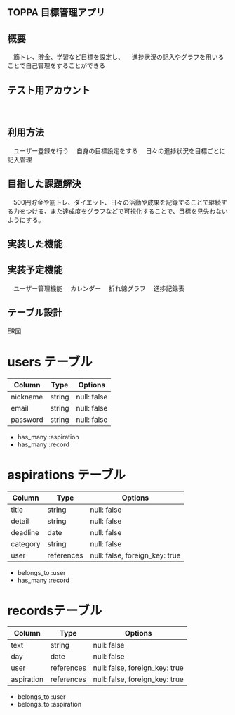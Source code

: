 ## TOPPA 目標管理アプリ

## 概要
　筋トレ、貯金、学習など目標を設定し、
　進捗状況の記入やグラフを用いることで自己管理をすることができる

## テスト用アカウント
　
## 利用方法
　ユーザー登録を行う
　自身の目標設定をする
　日々の進捗状況を目標ごとに記入管理

## 目指した課題解決
　500円貯金や筋トレ、ダイエット、日々の活動や成果を記録することで継続する力をつける、また達成度をグラフなどで可視化することで、目標を見失わないようにする。

## 実装した機能

## 実装予定機能
　ユーザー管理機能
　カレンダー
　折れ線グラフ
　進捗記録表

## テーブル設計
ER図
  
# users テーブル
| Column    | Type   | Options     |
| --------- | ------ | ----------- |
| nickname  | string | null: false |
| email     | string | null: false |
| password  | string | null: false |

- has_many :aspiration
- has_many :record

# aspirations テーブル
| Column    | Type       | Options                        |
| --------- | ---------- | ------------------------------ |
| title     | string     | null: false                    |
| detail    | string     | null: false                    |
| deadline  | date       | null: false                    |
| category  | string     | null: false                    |
| user      | references | null: false, foreign_key: true |

- belongs_to :user
- has_many :record

# recordsテーブル
| Column     | Type       | Options                        |
| ---------- | ---------- | ------------------------------ |
| text       | string     | null: false                    |
| day        | date       | null: false                    |
| user       | references | null: false, foreign_key: true |
| aspiration | references | null: false, foreign_key: true |

- belongs_to :user
- belongs_to :aspiration
